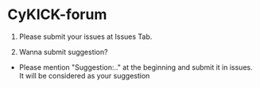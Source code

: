 # CyKICK-forum

1. Please submit your issues at Issues Tab. 

2. Wanna submit suggestion?
- Please mention "Suggestion:.." at the beginning and submit it in issues. It will be considered as your suggestion
